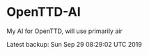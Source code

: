 # OpenTTD-AI
My AI for OpenTTD, will use primarily air

Latest backup: Sun Sep 29 08:29:02 UTC 2019
